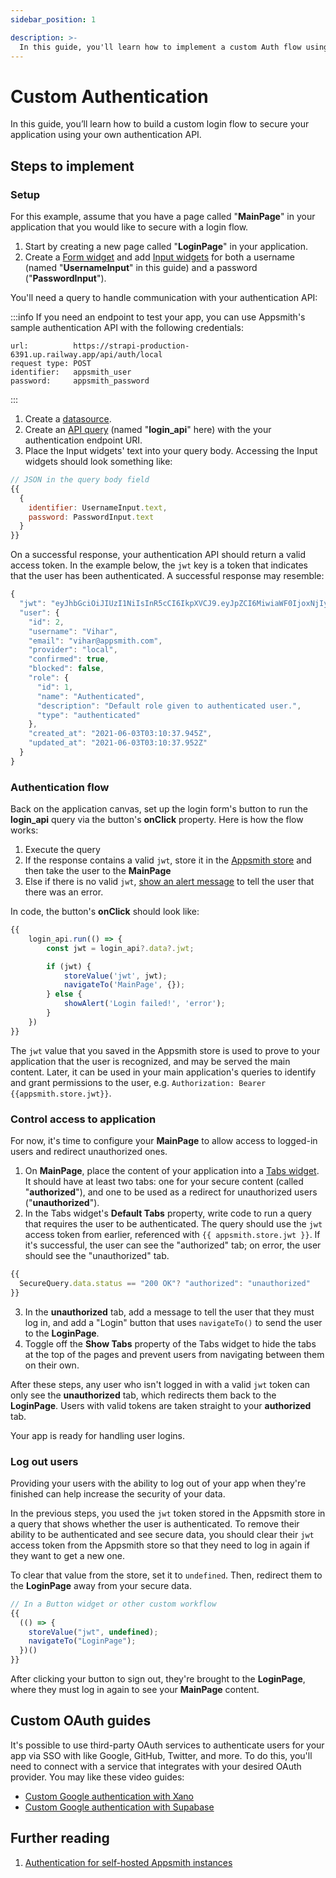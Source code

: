 ```yaml
---
sidebar_position: 1

description: >-
  In this guide, you'll learn how to implement a custom Auth flow using an API with JWTs.
---
```


# Custom Authentication

In this guide, you’ll learn how to build a custom login flow to secure your application using your own authentication API.

<VideoEmbed host="youtube" videoId="5oPcF9dXZyU" title="How to Implement Custom Login/Authentication in Appsmith" caption="How to Implement Custom Login/Authentication in Appsmith"/>

## Steps to implement

### Setup

For this example, assume that you have a page called "**MainPage**" in your application that you would like to secure with a login flow.

1. Start by creating a new page called "**LoginPage**" in your application.
2. Create a [Form widget](/reference/widgets/form) and add [Input widgets](/reference/widgets/input) for both a username (named "**UsernameInput**" in this guide) and a password ("**PasswordInput**").

You'll need a query to handle communication with your authentication API:

:::info
If you need an endpoint to test your app, you can use Appsmith's sample authentication API with the following credentials:

```
url:          https://strapi-production-6391.up.railway.app/api/auth/local
request type: POST
identifier:   appsmith_user
password:     appsmith_password

```
:::

1. Create a [datasource](/data/datasource-reference/authenticated-api).
2. Create an [API query](/data/datasource-reference/rest-api) (named "**login_api**" here) with the your authentication endpoint URI.
3. Place the Input widgets' text into your query body. Accessing the Input widgets should look something like:

  ```javascript
  // JSON in the query body field
  {{
    {
      identifier: UsernameInput.text,
      password: PasswordInput.text
    }
  }}
  ```

On a successful response, your authentication API should return a valid access token. In the example below, the `jwt` key is a token that indicates that the user has been authenticated. A successful response may resemble:

```javascript
{
  "jwt": "eyJhbGciOiJIUzI1NiIsInR5cCI6IkpXVCJ9.eyJpZCI6MiwiaWF0IjoxNjIyNzE1MTU0LCJleHAiOjE2MjUzMDcxNTR9.rqkR0bVR5g0k8awGTYDEQ0vr15H7401zxkTxpWp9Mc4",
  "user": {
    "id": 2,
    "username": "Vihar",
    "email": "vihar@appsmith.com",
    "provider": "local",
    "confirmed": true,
    "blocked": false,
    "role": {
      "id": 1,
      "name": "Authenticated",
      "description": "Default role given to authenticated user.",
      "type": "authenticated"
    },
    "created_at": "2021-06-03T03:10:37.945Z",
    "updated_at": "2021-06-03T03:10:37.952Z"
  }
}
```

### Authentication flow

Back on the application canvas, set up the login form's button to run the **login_api** query via the button's **onClick** property. Here is how the flow works:

1. Execute the query
2. If the response contains a valid `jwt`, store it in the [Appsmith store](/reference/appsmith-framework/widget-actions/store-value) and then take the user to the **MainPage**
3. Else if there is no valid `jwt`, [show an alert message](/reference/appsmith-framework/widget-actions/show-alert) to tell the user that there was an error.

In code, the button's **onClick** should look like:

```javascript
{{
    login_api.run(() => {
        const jwt = login_api?.data?.jwt;

        if (jwt) {
            storeValue('jwt', jwt);
            navigateTo('MainPage', {});
        } else {
            showAlert('Login failed!', 'error');
        }
    })
}}

```

The `jwt` value that you saved in the Appsmith store is used to prove to your application that the user is recognized, and may be served the main content. Later, it can be used in your main application's queries to identify and grant permissions to the user, e.g. `Authorization: Bearer {{appsmith.store.jwt}}`.

### Control access to application

For now, it's time to configure your **MainPage** to allow access to logged-in users and redirect unauthorized ones.

1. On **MainPage**, place the content of your application into a [Tabs widget](/reference/widgets/tabs). It should have at least two tabs: one for your secure content (called "**authorized**"), and one to be used as a redirect for unauthorized users ("**unauthorized**").
2. In the Tabs widget's **Default Tabs** property, write code to run a query that requires the user to be authenticated. The query should use the `jwt` access token from earlier, referenced with `{{ appsmith.store.jwt }}`. If it's successful, the user can see the "authorized" tab; on error, the user should see the "unauthorized" tab.
  ```javascript
  {{
    SecureQuery.data.status == "200 OK"? "authorized": "unauthorized"
  }}
  ```
3. In the **unauthorized** tab, add a message to tell the user that they must log in, and add a "Login" button that uses `navigateTo()` to send the user to the **LoginPage**.
4. Toggle off the **Show Tabs** property of the Tabs widget to hide the tabs at the top of the pages and prevent users from navigating between them on their own.

After these steps, any user who isn't logged in with a valid `jwt` token can only see the **unauthorized** tab, which redirects them back to the **LoginPage**. Users with valid tokens are taken straight to your **authorized** tab.

Your app is ready for handling user logins.

### Log out users

Providing your users with the ability to log out of your app when they're finished can help increase the security of your data.

In the previous steps, you used the `jwt` token stored in the Appsmith store in a query that shows whether the user is authenticated. To remove their ability to be authenticated and see secure data, you should clear their `jwt` access token from the Appsmith store so that they need to log in again if they want to get a new one.

To clear that value from the store, set it to `undefined`. Then, redirect them to the **LoginPage** away from your secure data.

```javascript
// In a Button widget or other custom workflow
{{ 
  (() => {
    storeValue("jwt", undefined);
    navigateTo("LoginPage");
  })()
}}
```

After clicking your button to sign out, they're brought to the **LoginPage**, where they must log in again to see your **MainPage** content.

## Custom OAuth guides

It's possible to use third-party OAuth services to authenticate users for your app via SSO with like Google, GitHub, Twitter, and more. To do this, you'll need to connect with a service that integrates with your desired OAuth provider. You may like these video guides:

* [Custom Google authentication with Xano](https://www.youtube.com/watch?v=n3XSAA7q--I)
* [Custom Google authentication with Supabase](https://www.youtube.com/watch?v=mfhHUDNCkoQ)

## Further reading

1. [Authentication for self-hosted Appsmith instances](/getting-started/setup/instance-configuration/authentication)